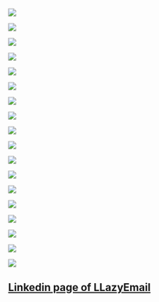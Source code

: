 ####


![](7-newsletter-form-examples.png)

![](43-email-signup-flow.png)

![](client-and-newsletter-tables.png)

![](confirmation-email-workflow.png)

![](customer-newsletter1.png)

![](db-tables.png)

![](email-newsletter-flow.png)

![](email-newsletters-big-schema.png)

![](image-asset.png)

![](images.png)

![](lite-reg-screen.png)

![](newsetter-autoresponder-model.png)

![](newsletter-database.gif)

![](newsletter-db-schema.png)

![](newsletter-schema.jpg)

![](schema-with-something.jpg)

![](sign-up-sequence.png)

![](welcome-email-8-638.jpg)


## [Linkedin page of LLazyEmail](https://www.linkedin.com/company/llazyemail/)
